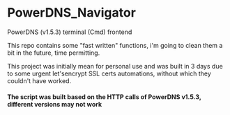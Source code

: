 # PowerDNS_Navigator
PowerDNS (v1.5.3) terminal (Cmd) frontend

This repo contains some "fast written" functions, i'm going to clean them a bit in the future, time permitting.

This project was initially mean for personal use and was built in 3 days due to some urgent let'sencrypt SSL certs automations, without which they couldn't have worked.

#### The script was built based on the HTTP calls of PowerDNS v1.5.3, different versions may not work
